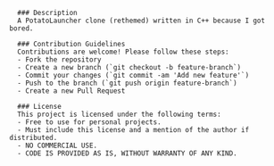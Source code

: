       ### Description
      A PotatoLauncher clone (rethemed) written in C++ because I got bored.

      ### Contribution Guidelines
      Contributions are welcome! Please follow these steps:
      - Fork the repository
      - Create a new branch (`git checkout -b feature-branch`)
      - Commit your changes (`git commit -am 'Add new feature'`)
      - Push to the branch (`git push origin feature-branch`)
      - Create a new Pull Request

      ### License
      This project is licensed under the following terms:
      - Free to use for personal projects.
      - Must include this license and a mention of the author if distributed.
      - NO COMMERCIAL USE.
      - CODE IS PROVIDED AS IS, WITHOUT WARRANTY OF ANY KIND.
